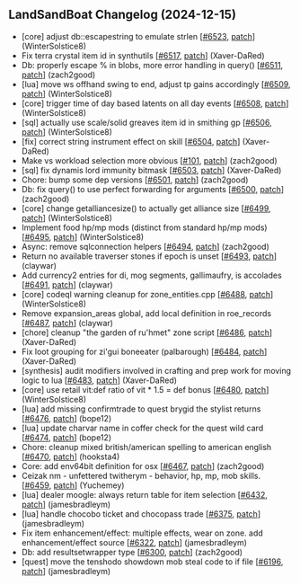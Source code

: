 ## LandSandBoat Changelog (2024-12-15)
- [core] adjust db::escapestring to emulate strlen [[#6523](https://github.com/LandSandBoat/server/pull/6523), [patch](https://github.com/LandSandBoat/server/pull/6523.patch)] (WinterSolstice8)
- Fix terra crystal item id in synthutils [[#6517](https://github.com/LandSandBoat/server/pull/6517), [patch](https://github.com/LandSandBoat/server/pull/6517.patch)] (Xaver-DaRed)
- Db: properly escape % in blobs, more error handling in query() [[#6511](https://github.com/LandSandBoat/server/pull/6511), [patch](https://github.com/LandSandBoat/server/pull/6511.patch)] (zach2good)
- [lua] move ws offhand swing to end, adjust tp gains accordingly [[#6509](https://github.com/LandSandBoat/server/pull/6509), [patch](https://github.com/LandSandBoat/server/pull/6509.patch)] (WinterSolstice8)
- [core] trigger time of day based latents on all day events [[#6508](https://github.com/LandSandBoat/server/pull/6508), [patch](https://github.com/LandSandBoat/server/pull/6508.patch)] (WinterSolstice8)
- [sql] actually use scale/solid greaves item id in smithing gp [[#6506](https://github.com/LandSandBoat/server/pull/6506), [patch](https://github.com/LandSandBoat/server/pull/6506.patch)] (WinterSolstice8)
- [fix] correct string instrument effect on skill [[#6504](https://github.com/LandSandBoat/server/pull/6504), [patch](https://github.com/LandSandBoat/server/pull/6504.patch)] (Xaver-DaRed)
- Make vs workload selection more obvious [[#101](https://github.com/LandSandBoat/lsb-wiki/pull/101), [patch](https://github.com/LandSandBoat/lsb-wiki/pull/101.patch)] (zach2good)
- [sql] fix dynamis lord immunity bitmask [[#6503](https://github.com/LandSandBoat/server/pull/6503), [patch](https://github.com/LandSandBoat/server/pull/6503.patch)] (Xaver-DaRed)
- Chore: bump some dep versions [[#6501](https://github.com/LandSandBoat/server/pull/6501), [patch](https://github.com/LandSandBoat/server/pull/6501.patch)] (zach2good)
- Db: fix query() to use perfect forwarding for arguments [[#6500](https://github.com/LandSandBoat/server/pull/6500), [patch](https://github.com/LandSandBoat/server/pull/6500.patch)] (zach2good)
- [core] change getalliancesize() to actually get alliance size [[#6499](https://github.com/LandSandBoat/server/pull/6499), [patch](https://github.com/LandSandBoat/server/pull/6499.patch)] (WinterSolstice8)
- Implement food hp/mp mods (distinct from standard hp/mp mods) [[#6495](https://github.com/LandSandBoat/server/pull/6495), [patch](https://github.com/LandSandBoat/server/pull/6495.patch)] (WinterSolstice8)
- Async: remove sqlconnection helpers [[#6494](https://github.com/LandSandBoat/server/pull/6494), [patch](https://github.com/LandSandBoat/server/pull/6494.patch)] (zach2good)
- Return no available traverser stones if epoch is unset [[#6493](https://github.com/LandSandBoat/server/pull/6493), [patch](https://github.com/LandSandBoat/server/pull/6493.patch)] (claywar)
- Add currency2 entries for di, mog segments, gallimaufry, is accolades [[#6491](https://github.com/LandSandBoat/server/pull/6491), [patch](https://github.com/LandSandBoat/server/pull/6491.patch)] (claywar)
- [core] codeql warning cleanup for zone_entities.cpp [[#6488](https://github.com/LandSandBoat/server/pull/6488), [patch](https://github.com/LandSandBoat/server/pull/6488.patch)] (WinterSolstice8)
- Remove expansion_areas global, add local definition in roe_records [[#6487](https://github.com/LandSandBoat/server/pull/6487), [patch](https://github.com/LandSandBoat/server/pull/6487.patch)] (claywar)
- [chore] cleanup "the garden of ru'hmet" zone script [[#6486](https://github.com/LandSandBoat/server/pull/6486), [patch](https://github.com/LandSandBoat/server/pull/6486.patch)] (Xaver-DaRed)
- Fix loot grouping for zi'gui boneeater (palbarough) [[#6484](https://github.com/LandSandBoat/server/pull/6484), [patch](https://github.com/LandSandBoat/server/pull/6484.patch)] (Xaver-DaRed)
- [synthesis] audit modifiers involved in crafting and prep work for moving logic to lua [[#6483](https://github.com/LandSandBoat/server/pull/6483), [patch](https://github.com/LandSandBoat/server/pull/6483.patch)] (Xaver-DaRed)
- [core] use retail vit:def ratio of vit * 1.5 = def bonus [[#6480](https://github.com/LandSandBoat/server/pull/6480), [patch](https://github.com/LandSandBoat/server/pull/6480.patch)] (WinterSolstice8)
- [lua] add missing confirmtrade to quest brygid the stylist returns [[#6476](https://github.com/LandSandBoat/server/pull/6476), [patch](https://github.com/LandSandBoat/server/pull/6476.patch)] (bope12)
- [lua] update charvar name in coffer check for the quest wild card [[#6474](https://github.com/LandSandBoat/server/pull/6474), [patch](https://github.com/LandSandBoat/server/pull/6474.patch)] (bope12)
- Chore: cleanup mixed british/american spelling to american english [[#6470](https://github.com/LandSandBoat/server/pull/6470), [patch](https://github.com/LandSandBoat/server/pull/6470.patch)] (hooksta4)
- Core: add env64bit definition for osx [[#6467](https://github.com/LandSandBoat/server/pull/6467), [patch](https://github.com/LandSandBoat/server/pull/6467.patch)] (zach2good)
- Ceizak nm - unfettered twitherym - behavior, hp, mp, mob skills. [[#6459](https://github.com/LandSandBoat/server/pull/6459), [patch](https://github.com/LandSandBoat/server/pull/6459.patch)] (Yuchemey)
- [lua] dealer moogle: always return table for item selection [[#6432](https://github.com/LandSandBoat/server/pull/6432), [patch](https://github.com/LandSandBoat/server/pull/6432.patch)] (jamesbradleym)
- [lua] handle chocobo ticket and chocopass trade [[#6375](https://github.com/LandSandBoat/server/pull/6375), [patch](https://github.com/LandSandBoat/server/pull/6375.patch)] (jamesbradleym)
- Fix item enhancement/effect: multiple effects, wear on zone. add enhancement/effect source [[#6322](https://github.com/LandSandBoat/server/pull/6322), [patch](https://github.com/LandSandBoat/server/pull/6322.patch)] (jamesbradleym)
- Db: add resultsetwrapper type [[#6300](https://github.com/LandSandBoat/server/pull/6300), [patch](https://github.com/LandSandBoat/server/pull/6300.patch)] (zach2good)
- [quest] move the tenshodo showdown mob steal code to if file [[#6196](https://github.com/LandSandBoat/server/pull/6196), [patch](https://github.com/LandSandBoat/server/pull/6196.patch)] (jamesbradleym)
